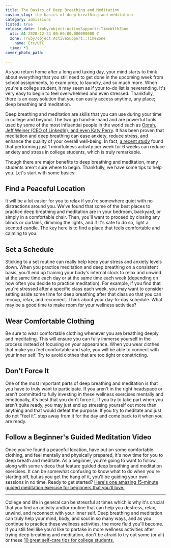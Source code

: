 ```yaml
---
title: The Basics of Deep Breathing and Meditation
custom_slug: the-basics-of-deep-breathing-and-meditation
category: admissions
listed: true
release_date: !ruby/object:ActiveSupport::TimeWithZone
  utc: &1 2020-12-24 00:00:00.000000000 Z
  zone: !ruby/object:ActiveSupport::TimeZone
    name: Etc/UTC
  time: *1
cover_photo_path: 

---
```

As you return home after a long and taxing day, your mind starts to think about everything that you still need to get done in the upcoming week from school assignments, to exam prep, to laundry, and so much more. When you're a college student, it may seem as if your to-do list is neverending. It's very easy to begin to feel overwhelmed and even stressed. Thankfully, there is an easy solution that you can easily access anytime, any place; deep breathing and meditation.

Deep breathing and meditation are skills that you can use during your time in college and beyond. The two go hand-in-hand and are powerful tools used by some of the most influential people in the world such as [Oprah, Jeff Weiner (CEO of LinkedIn), and even Katy Perry](https://www.everydayhealth.com/meditation/highly-successful-ceos-celebrities-who-practice-meditation/). It has been proven that meditation and deep breathing can ease anxiety, reduce stress, and enhance the quality of your overall well-being. In fact, [a recent study](https://www.ncbi.nlm.nih.gov/pmc/articles/PMC6630857/) found that performing just 1 mindfulness activity per week for 6 weeks can reduce anxiety and stress in college students, which is truly remarkable.

Though there are major benefits to deep breathing and meditation, many students aren't sure where to begin. Thankfully, we have some tips to help you. Let's start with some basics:

## Find a Peaceful Location

It will be a lot easier for you to relax if you're somewhere quiet with no distractions around you. We've found that some of the best places to practice deep breathing and meditation are in your bedroom, backyard, or simply in a comfortable chair. Then, you'll want to proceed by closing any blinds or curtains, dimming the lights, and if it's safe to do so, light a scented candle. The key here is to find a place that feels comfortable and calming to you.  

## Set a Schedule

Sticking to a set routine can really help keep your stress and anxiety levels down. When you practice meditation and deep breathing on a consistent basis, you'll end up training your body's internal clock to relax and unwind at the same time each day or at the same time each week (depending on how often you decide to practice meditation). For example, if you find that you're stressed after a specific class each week, you may want to consider setting aside some time for deep breathing after that class so that you can recoup, relax, and reconnect. Think about your day-to-day schedule. What may be a good time to make room for your wellness activities?

## Wear Comfortable Clothing

Be sure to wear comfortable clothing whenever you are breathing deeply and meditating. This will ensure you can fully immerse yourself in the process instead of focusing on your appearance. When you wear clothes that make you feel comfortable and safe, you will be able to connect with your inner self. Try to avoid clothes that are too tight or constricting.  

## Don't Force It

One of the most important parts of deep breathing and meditation is that you have to truly want to participate. If you aren't in the right headspace or aren't committed to fully investing in these wellness exercises mentally and emotionally, it's best that you don't force it. If you try to take part when you aren't quite ready, you may just end up stressing yourself out more than anything and that would defeat the purpose. If you try to meditate and just do not "feel it", step away from it for the day and come back to it when you are ready.  

## Follow a Beginner's Guided Meditation Video

Once you've found a peaceful location, have put on some comfortable clothing, and feel mentally and physically prepared, it's now time for you to deep breath and meditate. As a beginner, you're going to want to follow along with some videos that feature guided deep breathing and meditation exercises. It can be somewhat confusing to know what to do when you're starting off, but as you get the hang of it, you'll be guiding your own sessions in no time. Ready to get started? [Here's one amazing 15-minute guided meditation exercise for beginners that you'll love.](https://www.youtube.com/watch?v=wVSkYKj26qg)

---

College and life in general can be stressful at times which is why it's crucial that you find an activity and/or routine that can help you destress, relax, unwind, and reconnect with your inner self. Deep breathing and meditation can truly help your mind, body, and soul in so many ways, and as you continue to practice these wellness activities, the more fluid you'll become.\
If you still feel like you'd like to partake in more wellness activities after trying deep breathing and meditation, don't be afraid to try out some (or all) or these [10 great self-care tips for college students.](https://www.makeschool.com/blog/10-selfcare-tips-for-college-students)